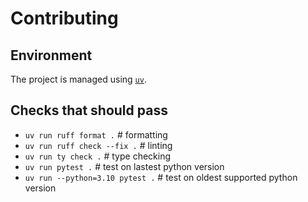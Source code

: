 # Contributing

## Environment

The project is managed using [`uv`](https://docs.astral.sh/uv/).

## Checks that should pass

- `uv run ruff format .`  # formatting
- `uv run ruff check --fix .`  # linting
- `uv run ty check .`  # type checking
- `uv run pytest .`  # test on lastest python version
- `uv run --python=3.10 pytest .`  # test on oldest supported python version
